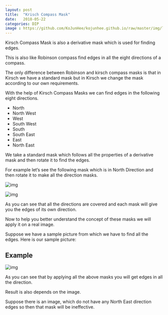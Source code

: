 ```yaml
---
layout: post
title:  "Krisch Compass Mask"
date:   2018-05-22
categories: DIP
image : https://github.com/KoJunHee/kojunhee.github.io/raw/master/img/lenna.jpg
---
```


Kirsch Compass Mask is also a derivative mask which is used for finding edges. 

This is also like Robinson compass find edges in all the eight directions of a compass. 

The only difference between Robinson and kirsch compass masks is that in Kirsch we have a standard mask but in Kirsch we change the mask according to our own requirements.

With the help of Kirsch Compass Masks we can find edges in the following eight directions.

- North
- North West
- West
- South West
- South
- South East
- East
- North East

We take a standard mask which follows all the properties of a derivative mask and then rotate it to find the edges.

For example let’s see the following mask which is in North Direction and then rotate it to make all the direction masks.

![img](https://github.com/KoJunHee/kojunhee.github.io/raw/master/img/krisch01.png)

![img](https://github.com/KoJunHee/kojunhee.github.io/raw/master/img/krisch02.png)

As you can see that all the directions are covered and each mask will give you the edges of its own direction. 

Now to help you better understand the concept of these masks we will apply it on a real image. 

Suppose we have a sample picture from which we have to find all the edges. Here is our sample picture:

## Example

![img](https://github.com/KoJunHee/kojunhee.github.io/raw/master/img/krisch03.png)

As you can see that by applying all the above masks you will get edges in all the direction. 

Result is also depends on the image. 

Suppose there is an image, which do not have any North East direction edges so then that mask will be ineffective.